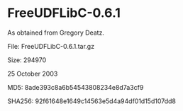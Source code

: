 # FreeUDFLibC-0.6.1

As obtained from Gregory Deatz.

File: FreeUDFLibC-0.6.1.tar.gz

Size: 294970

25 October 2003

MD5: 8ade393c8a6b54543808234e8d7a3cf9 

SHA256: 92f61648e1649c14563e5d4a94df01d15d107dd8

